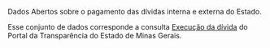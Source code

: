 Dados Abertos sobre o pagamento das dívidas interna e externa do Estado.

Esse conjunto de dados corresponde a consulta [Execução da dívida](https://www.transparencia.mg.gov.br/divida-publica/execucao-da-divida) do Portal da Transparência do Estado de Minas Gerais.